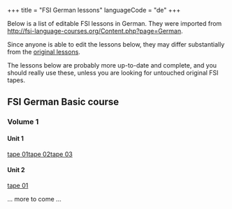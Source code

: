+++
title = "FSI German lessons"
languageCode = "de"
+++

Below is a list of editable FSI lessons in German. They were imported
from <http://fsi-language-courses.org/Content.php?page=German>.

Since anyone is able to edit the lessons below, they may differ
substantially from the [original
lessons](/group/fsi-import/German_lessons).

The lessons below are probably more up-to-date and complete, and you
should really use these, unless you are looking for untouched original
FSI tapes.

## FSI German Basic course

### Volume 1

#### Unit 1

[tape 01](/de/FSI_German_Basic_Course-Volume_01-Unit_01-Tape_01)[tape
02](/de/FSI_German_Basic_Course-Volume_01-Unit_01-Tape_02)[tape
03](/de/FSI_German_Basic_Course-Volume_01-Unit_01-Tape_03)

#### Unit 2

[tape 01](/de/FSI_German_Basic_Course-Volume_01-Unit_02-Tape_01)

... more to come ...
